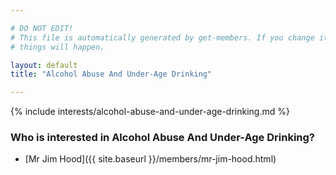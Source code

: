 ```yaml
---

# DO NOT EDIT!
# This file is automatically generated by get-members. If you change it, bad
# things will happen.

layout: default
title: "Alcohol Abuse And Under-Age Drinking"

---
```


{% include interests/alcohol-abuse-and-under-age-drinking.md %}

### Who is interested in Alcohol Abuse And Under-Age Drinking?


* [Mr Jim Hood]({{ site.baseurl }}/members/mr-jim-hood.html)
